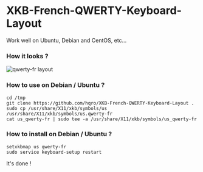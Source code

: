 # XKB-French-QWERTY-Keyboard-Layout
Work well on Ubuntu, Debian and CentOS, etc...

### How it looks ?

![qwerty-fr layout](http://marin.jb.free.fr/qwerty-fr/qwerty-fr-keymap.gif)


### How to use on Debian / Ubuntu ?

```
cd /tmp
git clone https://github.com/hqro/XKB-French-QWERTY-Keyboard-Layout .
sudo cp /usr/share/X11/xkb/symbols/us /usr/share/X11/xkb/symbols/us.qwerty-fr
cat us_qwerty-fr | sudo tee -a /usr/share/X11/xkb/symbols/us_qwerty-fr
```

### How to install on Debian / Ubuntu ?

```
setxkbmap us qwerty-fr
sudo service keyboard-setup restart
```

It's done !
